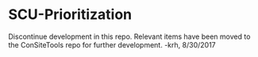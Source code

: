 # SCU-Prioritization
Discontinue development in this repo. Relevant items have been moved to the ConSiteTools repo for further development. -krh, 8/30/2017
